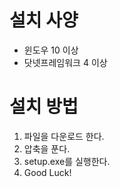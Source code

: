 ﻿# 설치 사양

* 윈도우 10 이상
* 닷넷프레임워크 4 이상

# 설치 방법

1. 파일을 다운로드 한다.
2. 압축을 푼다.
3. setup.exe를 실행한다.
4. Good Luck!
